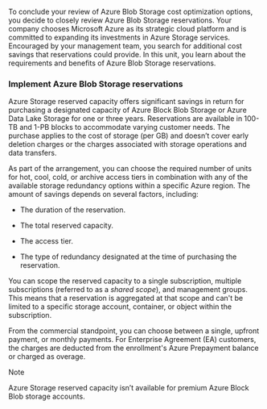To conclude your review of Azure Blob Storage cost optimization options, you decide to closely review Azure Blob Storage reservations. Your company chooses Microsoft Azure as its strategic cloud platform and is committed to expanding its investments in Azure Storage services. Encouraged by your management team, you search for additional cost savings that reservations could provide. In this unit, you learn about the requirements and benefits of Azure Blob Storage reservations.

### Implement Azure Blob Storage reservations

Azure Storage reserved capacity offers significant savings in return for purchasing a designated capacity of Azure Block Blob Storage or Azure Data Lake Storage for one or three years. Reservations are available in 100-TB and 1-PB blocks to accommodate varying customer needs. The purchase applies to the cost of storage (per GB) and doesn’t cover early deletion charges or the charges associated with storage operations and data transfers.

As part of the arrangement, you can choose the required number of units for hot, cool, cold, or archive access tiers in combination with any of the available storage redundancy options within a specific Azure region. The amount of savings depends on several factors, including:

- The duration of the reservation.

- The total reserved capacity.

- The access tier.

- The type of redundancy designated at the time of purchasing the reservation.

You can scope the reserved capacity to a single subscription, multiple subscriptions (referred to as a *shared scope*), and management groups. This means that a reservation is aggregated at that scope and can't be limited to a specific storage account, container, or object within the subscription.

From the commercial standpoint, you can choose between a single, upfront payment, or monthly payments. For Enterprise Agreement (EA) customers, the charges are deducted from the enrollment's Azure Prepayment balance or charged as overage.

> [!NOTE]
> Azure Storage reserved capacity isn’t available for premium Azure Block Blob storage accounts.
